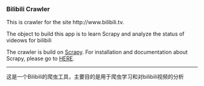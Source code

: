 <h3>Bilibili Crawler</h3>

<p>This is crawler for the site http://www.bilibili.tv.</p>
<p>The object to build this app is to learn Scrapy and analyze the status of videows for bilibili</p>
<p>The crawler is build on <a href="http://scrapy.org/">Scrapy</a>. For installation and documentation about Scrapy, please go to <a href="http://doc.scrapy.org/en/latest/intro/install.html">HERE</a>.</p>

<hr />

<p>这是一个Bilibili的爬虫工具，主要目的是用于爬虫学习和对bilibili视频的分析</p>
